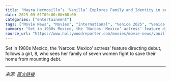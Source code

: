 ```yaml
---
title: "Mayra Hermosillo’s ‘Vanilla’ Explores Family and Identity in an All-Female Household (Exclusive Venice Trailer)"
date: 2025-09-01T09:00:00+08:00
categories: ["entertainment"]
tags: ["Movie News", "Movies", "international", "Venice 2025", "Venice Film Festival"]
summary: "Set in 1980s Mexico, the ‘Narcos: Mexico’ actress’ feature directing debut, follows a girl, 8, who sees her family of seven women fight to save their home from mounting debt."
source_url: "https://www.hollywoodreporter.com/movies/movie-news/vanilla-film-trailer-venice-mayra-hermosillo-female-family-1236357973/"
---
```


Set in 1980s Mexico, the ‘Narcos: Mexico’ actress’ feature directing debut, follows a girl, 8, who sees her family of seven women fight to save their home from mounting debt.

---

*来源: [原文链接](https://www.hollywoodreporter.com/movies/movie-news/vanilla-film-trailer-venice-mayra-hermosillo-female-family-1236357973/)*
